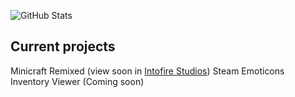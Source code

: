 ![GitHub Stats](https://github-readme-stats.vercel.app/api?username=Le1nad&theme=algolia)

## Current projects

Minicraft Remixed (view soon in [Intofire Studios](https://github.com/Intofire-Studios))
Steam Emoticons Inventory Viewer (Coming soon)
